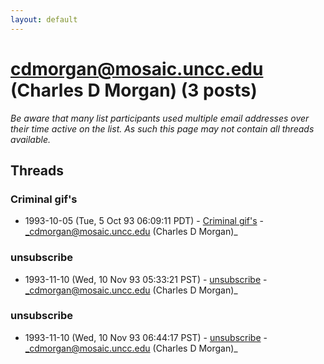 ```yaml
---
layout: default
---
```


# cdmorgan@mosaic.uncc.edu (Charles D Morgan) (3 posts)

_Be aware that many list participants used multiple email addresses over their time active on the list. As such this page may not contain all threads available._

## Threads

### Criminal gif's
+ 1993-10-05 (Tue, 5 Oct 93 06:09:11 PDT) - [Criminal gif's](/archive/1993/10/e631cb870488d89dec8f2e633887bf7344ec87d9c5c9d4416d9531abf4c8604e) - _cdmorgan@mosaic.uncc.edu (Charles D Morgan)_

### unsubscribe
+ 1993-11-10 (Wed, 10 Nov 93 05:33:21 PST) - [unsubscribe](/archive/1993/11/549437f52a2de42c113f1307615dcab6f1daac029ddd0d4f789acea3f60453c2) - _cdmorgan@mosaic.uncc.edu (Charles D Morgan)_

### unsubscribe
+ 1993-11-10 (Wed, 10 Nov 93 06:44:17 PST) - [unsubscribe](/archive/1993/11/ef69472cf3df2653775cd4cad4223d5bc0166914b7b27e81668acf1afee313fd) - _cdmorgan@mosaic.uncc.edu (Charles D Morgan)_

